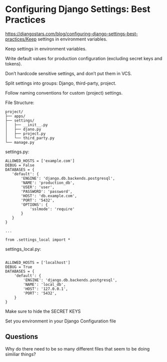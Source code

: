 # Configuring Django Settings: Best Practices
https://djangostars.com/blog/configuring-django-settings-best-practices/Keep settings in environment variables.

Keep settings in environment variables.

Write default values for production configuration (excluding secret keys and tokens).

Don’t hardcode sensitive settings, and don’t put them in VCS.

Split settings into groups: Django, third-party, project.

Follow naming conventions for custom (project) settings.

File Structure: 
```
project/
├── apps/
├── settings/
│   ├── __init__.py
│   ├── djano.py
│   ├── project.py
│   └── third_party.py
└── manage.py
```

settings.py:
 
 ``` 
 ALLOWED_HOSTS = ['example.com']
DEBUG = False
DATABASES = {
    'default': {
        'ENGINE': 'django.db.backends.postgresql',
        'NAME': 'production_db',
        'USER': 'user',
        'PASSWORD': 'password',
        'HOST': 'db.example.com',
        'PORT': '5432',
        'OPTIONS': {
            'sslmode': 'require'
        }
    }
}

...

from .settings_local import *
```
settings_local.py:
```

ALLOWED_HOSTS = ['localhost']
DEBUG = True
DATABASES = {
    'default': {
        'ENGINE': 'django.db.backends.postgresql',
        'NAME': 'local_db',
        'HOST': '127.0.0.1',
        'PORT': '5432',
    }
}
```
Make sure to hide the SECRET KEYS

Set you environment in your Django Configuration file

## Questions
Why do there need to be so many different files that seem to be doing similiar things?
